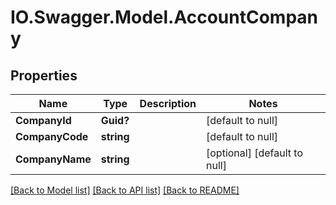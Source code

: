 # IO.Swagger.Model.AccountCompany
## Properties

Name | Type | Description | Notes
------------ | ------------- | ------------- | -------------
**CompanyId** | **Guid?** |  | [default to null]
**CompanyCode** | **string** |  | [default to null]
**CompanyName** | **string** |  | [optional] [default to null]

[[Back to Model list]](../README.md#documentation-for-models) [[Back to API list]](../README.md#documentation-for-api-endpoints) [[Back to README]](../README.md)

